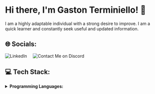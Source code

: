 # Hi there, I'm Gaston Terminiello! 👋

I am a highly adaptable individual with a strong desire to improve. I am a quick learner and constantly seek useful and updated information.

## 🌐 Socials:

![LinkedIn](https://img.shields.io/badge/LinkedIn-%230077B5.svg?logo=linkedin&logoColor=white&style=for-the-badge) &nbsp;&nbsp;&nbsp; ![Contact Me on Discord](https://img.shields.io/badge/Contact%20Me%20on%20Discord-%237289DA?style=for-the-badge&logo=discord&logoColor=white)


## 💻 Tech Stack:

<details>
<summary><strong>Programming Languages:</strong></summary>

- 
  ![JavaScript](https://img.shields.io/badge/javascript-%23323330.svg?style=for-the-badge&logo=javascript&logoColor=%23F7DF1E)

- 
  ![Typescript](https://img.shields.io/badge/TYPESCRIPT-99ccff?style=for-the-badge&logo=typescript)

### Frameworks and Platforms:

- 
  ![Express.js](https://img.shields.io/badge/express.js-%23404d59.svg?style=for-the-badge&logo=express&logoColor=%2361DAFB)

- 
  ![Fastify](https://img.shields.io/badge/Fastify-ca4d30?style=for-the-badge&logo=fastify)

- 
  ![React](https://img.shields.io/badge/react-%2320232a.svg?style=for-the-badge&logo=react&logoColor=%2361DAFB)

### Databases:

- 
  ![MySQL](https://img.shields.io/badge/mysql-%2300f.svg?style=for-the-badge&logo=mysql&logoColor=white)

- 
  ![MongoDB](https://img.shields.io/badge/MongoDB-grey?style=for-the-badge&logo=mongodb)

-
  ![PostgreSQL](https://img.shields.io/badge/PostgreSQL-336791?style=for-the-badge&logo=postgresql&logoColor=white)
  

### Authentication with JWT:

-
  ![JWT](https://img.shields.io/badge/JSON%20Web%20Tokens-JWT-%232496ED?style=for-the-badge)

### Containers:

- 
  ![Docker](https://img.shields.io/badge/docker-%232496ED.svg?style=for-the-badge&logo=docker&logoColor=white)

### Server-Side Language:
-
  ![Node.js](https://img.shields.io/badge/node.js-6DA55F?style=for-the-badge&logo=node.js&logoColor=white)

[![](https://visitcount.itsvg.in/api?id=gastonnter&icon=0&color=0)](https://visitcount.itsvg.in)
